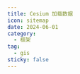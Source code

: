 ```yaml
---
title: Cesium 加载数据
icon: sitemap
date: 2024-06-01
category:
  - 框架
tag:
  - gis
sticky: false
---
```

